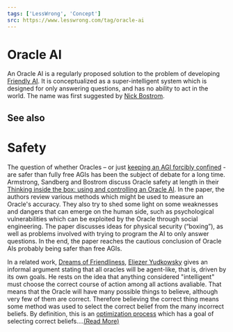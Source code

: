 ```yaml
---
tags: ['LessWrong', 'Concept']
src: https://www.lesswrong.com/tag/oracle-ai
---
```


# Oracle AI
An Oracle AI is a regularly proposed solution to the problem of developing [Friendly AI](https://wiki.lesswrong.com/wiki/Friendly_AI). It is conceptualized as a super-intelligent system which is designed for only answering questions, and has no ability to act in the world. The name was first suggested by [Nick Bostrom](https://www.lesswrong.com/tag/nick-bostrom).

## See also
# Safety
The question of whether Oracles – or just [keeping an AGI forcibly confined](https://www.lesswrong.com/tag/ai-boxing-containment) - are safer than fully free AGIs has been the subject of debate for a long time. Armstrong, Sandberg and Bostrom discuss Oracle safety at length in their [Thinking inside the box: using and controlling an Oracle AI](http://www.aleph.se/papers/oracleAI.pdf). In the paper, the authors review various methods which might be used to measure an Oracle's accuracy. They also try to shed some light on some weaknesses and dangers that can emerge on the human side, such as psychological vulnerabilities which can be exploited by the Oracle through social engineering. The paper discusses ideas for physical security (“boxing”), as well as problems involved with trying to program the AI to only answer questions. In the end, the paper reaches the cautious conclusion of Oracle AIs probably being safer than free AGIs.

In a related work, [Dreams of Friendliness](http://lesswrong.com/lw/tj/dreams_of_friendliness/), [Eliezer Yudkowsky](https://www.lesswrong.com/tag/eliezer-yudkowsky) gives an informal argument stating that all oracles will be agent-like, that is, driven by its own goals. He rests on the idea that anything considered "intelligent" must choose the correct course of action among all actions avaliable. That means that the Oracle will have many possible things to believe, although very few of them are correct. Therefore believing the correct thing means some method was used to select the correct belief from the many incorrect beliefs. By definition, this is an [optimization process](https://www.lesswrong.com/tag/optimization) which has a goal of selecting correct beliefs....[(Read More)]()

